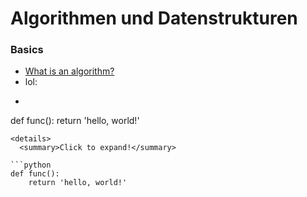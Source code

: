 # Algorithmen und Datenstrukturen

### Basics
- [What is an algorithm?](https://www.tutorialspoint.com/data_structures_algorithms/algorithms_basics.htm#)
- lol:
- ```python
def func():
    return 'hello, world!'
```
<details>
  <summary>Click to expand!</summary>
  
```python
def func():
    return 'hello, world!'
```
</details>

